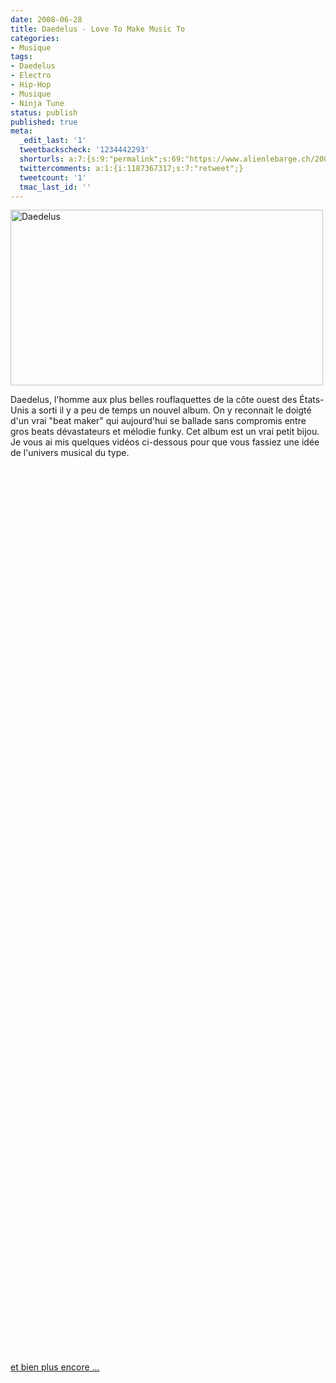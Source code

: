```yaml
---
date: 2008-06-28
title: Daedelus - Love To Make Music To
categories:
- Musique
tags:
- Daedelus
- Electro
- Hip-Hop
- Musique
- Ninja Tune
status: publish
published: true
meta:
  _edit_last: '1'
  tweetbackscheck: '1234442293'
  shorturls: a:7:{s:9:"permalink";s:69:"https://www.alienlebarge.ch/2008/06/28/daedelus-love-to-make-music-to/";s:7:"tinyurl";s:25:"https://tinyurl.com/cnaf53";s:4:"isgd";s:17:"https://is.gd/ikdY";s:5:"bitly";s:18:"https://bit.ly/y6Gu";s:5:"snipr";s:22:"https://snipr.com/b9x9l";s:5:"snurl";s:22:"https://snurl.com/b9x9l";s:7:"snipurl";s:24:"https://snipurl.com/b9x9l";}
  twittercomments: a:1:{i:1187367317;s:7:"retweet";}
  tweetcount: '1'
  tmac_last_id: ''
---
```

<img class="alignnone size-medium wp-image-545" title="Daedelus" src="https://dlgjp9x71cipk.cloudfront.net/2008/06/daedelus.png" alt="Daedelus" width="500" height="281" />

Daedelus, l'homme aux plus belles rouflaquettes de la côte ouest des États-Unis a sorti il y a peu de temps un nouvel album. On y reconnait le doigté d'un vrai "beat maker" qui aujourd'hui se ballade sans compromis entre gros beats dévastateurs et mélodie funky. Cet album est un vrai petit bijou. Je vous ai mis quelques vidéos ci-dessous pour que vous fassiez une idée de l'univers musical du type.

<!--more-->

<object classid="clsid:d27cdb6e-ae6d-11cf-96b8-444553540000" width="425" height="344" codebase="https://download.macromedia.com/pub/shockwave/cabs/flash/swflash.cab#version=6,0,40,0"><param name="src" value="https://www.youtube.com/v/kRJ2YvRv3N4&amp;hl=en" /><embed type="application/x-shockwave-flash" width="425" height="344" src="https://www.youtube.com/v/kRJ2YvRv3N4&amp;hl=en"></embed></object>

<object classid="clsid:d27cdb6e-ae6d-11cf-96b8-444553540000" width="425" height="344" codebase="https://download.macromedia.com/pub/shockwave/cabs/flash/swflash.cab#version=6,0,40,0"><param name="src" value="https://www.youtube.com/v/lCylb7E0EXY&amp;hl=en" /><embed type="application/x-shockwave-flash" width="425" height="344" src="https://www.youtube.com/v/lCylb7E0EXY&amp;hl=en"></embed></object>

<object classid="clsid:d27cdb6e-ae6d-11cf-96b8-444553540000" width="425" height="344" codebase="https://download.macromedia.com/pub/shockwave/cabs/flash/swflash.cab#version=6,0,40,0"><param name="src" value="https://www.youtube.com/v/EbjBHkKiS4c&amp;hl=en" /><embed type="application/x-shockwave-flash" width="425" height="344" src="https://www.youtube.com/v/EbjBHkKiS4c&amp;hl=en"></embed></object>

<object classid="clsid:d27cdb6e-ae6d-11cf-96b8-444553540000" width="425" height="344" codebase="https://download.macromedia.com/pub/shockwave/cabs/flash/swflash.cab#version=6,0,40,0"><param name="src" value="https://www.youtube.com/v/bjZwlCbUU8M&amp;hl=en" /><embed type="application/x-shockwave-flash" width="425" height="344" src="https://www.youtube.com/v/bjZwlCbUU8M&amp;hl=en"></embed></object>

<a title="Daedelus sur Youtube" href="https://youtube.com/results?search_query=daedelus&amp;search_type=&amp;aq=f">et bien plus encore ...</a>
